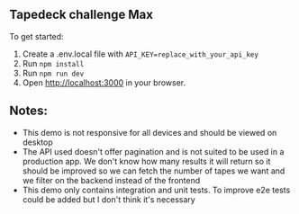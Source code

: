 ## Tapedeck challenge Max

To get started:

1. Create a .env.local file with `API_KEY=replace_with_your_api_key`
2. Run `npm install`
3. Run `npm run dev`
4. Open [http://localhost:3000](http://localhost:3000) in your browser.

## Notes:

- This demo is not responsive for all devices and should be viewed on desktop
- The API used doesn't offer pagination and is not suited to be used in a production app. We don't know how many results it will return so it should be improved so we can fetch the number of tapes we want and we filter on the backend instead of the frontend
- This demo only contains integration and unit tests. To improve e2e tests could be added but I don't think it's necessary
